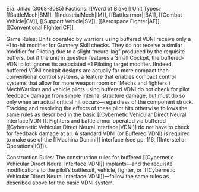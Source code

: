 Era: Jihad (3068-3085)
Factions: [[Word of Blake]]
Unit Types: [[BattleMech|BM]], [[IndustrialMech|IM]], [[Battlearmor||BA]], [[Combat Vehicle|CV]], [[Support Vehicle|SV]], [[Aerospace Fighter|AF]], [[Conventional FIghter|CF]]

Game Rules: Units operated by warriors using buffered VDNI receive only a –1 to-hit modifier for Gunnery Skill checks. They do not receive a similar modifier for Piloting due to a slight “neuro-lag” produced by the requisite buffers, but if the unit in question features a Small Cockpit, the buffered-VDNI pilot ignores its associated +1 Piloting target modifier. (Indeed, buffered VDNI cockpit designs are actually far more compact than conventional control systems, a feature that enables compact control systems that allow for more weapon room on ’Mechs and fighters.)
MechWarriors and vehicle pilots using buffered VDNI do not check for pilot feedback damage from simple internal structure damage, but must do so only when an actual critical hit occurs—regardless of the component struck. Tracking and resolving the effects of these pilot hits otherwise follows the same rules as described in the basic [[Cybernetic Vehicular Direct Neural Interface|VDNI]].
Fighters and battle armor operated via buffered [[Cybernetic Vehicular Direct Neural Interface|VDNI]] do not have to check for feedback damage at all.
A standard VDNI (or Buffered VDNI) is required to make use of the [[Machina Domini]] interface (see pp. 116, [[Interstellar Operations|IO]]).

Construction Rules: The construction rules for buffered [[Cybernetic Vehicular Direct Neural Interface|VDNI]] implants—and the requisite modifications to the pilot’s battlesuit, vehicle, fighter, or ’[[Cybernetic Vehicular Direct Neural Interface|VDNI]]—follow the same rules as described above for the basic VDNI system.